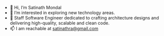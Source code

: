 - 👋 Hi, I’m Satinath Mondal
- 👀 I’m interested in exploring new technology areas.
- 🌱 Staff Software Engineer dedicated to crafting architecture designs and delivering high-quality, scalable and clean code.
- 📫 I am reachable at satinathra@gmail.com

<!---
satinath-nit/satinath-nit is a ✨ special ✨ repository because its `README.md` (this file) appears on your GitHub profile.
You can click the Preview link to take a look at your changes.
--->
